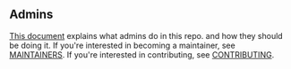 ## Admins

[This document](https://github.com/opensearch-project/.github/blob/main/ADMINS.md) explains what admins do in this repo. and how they should be doing it. If you're interested in becoming a maintainer, see [MAINTAINERS](MAINTAINERS.md). If you're interested in contributing, see [CONTRIBUTING](CONTRIBUTING.md).
